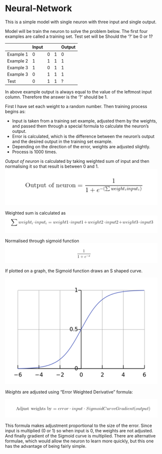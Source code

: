 # Neural-Network
This is a simple model with single neuron with three input and single output.

Model will be train the neuron to solve the problem below. The first four examples are called a training set. Test set will be Should the ‘?’ be 0 or 1?


|          | Input | |  | Output |
|----------|---|---|---|--------|
| Example 1| 0 | 0 | 1  | 0      |
| Example 2| 1 | 1 | 1  | 1      |
| Example 3| 1 | 0 | 1  | 1      |
| Example 3| 0 | 1 | 1  | 1      |
| Test     | 0 | 1 | 1  | ?      |


In above example output is always equal to the value of the leftmost input column. Therefore the answer is the ‘?’ should be 1.

First I have set each weight to a random number. Then training process begins as:

* Input is taken from a training set example, adjusted them by the weights, and passed them through a special formula to calculate the neuron’s output.
* Error is calculated, which is the difference between the neuron’s output and the desired output in the training set example.
* Depending on the direction of the error, weights are adjusted slightly.
* Process is 1000 times.

*Output of neuron* is calculated by taking weighted sum of input and then normalising it so that result is between 0 and 1. 
![alt text](https://github.com/SukritiSharma/Neural-Network/blob/master/img/output.png)

Weighted sum is calculated as 
![alt text](https://github.com/SukritiSharma/Neural-Network/blob/master/img/weight_sum.png)

Normalised through sigmoid function
![alt text](https://github.com/SukritiSharma/Neural-Network/blob/master/img/sigmoid_eq.png "Sigmoid eq")

If plotted on a graph, the Sigmoid function draws an S shaped curve.

![alt text](https://github.com/SukritiSharma/Neural-Network/blob/master/img/sigmoid_graph.png "Sigmoid eq")

*Weights* are adjusted using “Error Weighted Derivative” formula:

![](https://github.com/SukritiSharma/Neural-Network/blob/master/img/Error_derivative.png)
 
This formula makes adjustment proportional to the size of the error. Since input is multiplied (0 or 1) so when input is 0, the weights are not adjusted. And finally gradient of the Sigmoid curve is multiplied.
There are alternative formulae, which would allow the neuron to learn more quickly, but this one has the advantage of being fairly simple.
